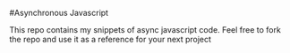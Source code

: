 #Asynchronous Javascript

This repo contains my snippets of async javascript code. Feel free to fork the repo and use it as a reference for your next project
